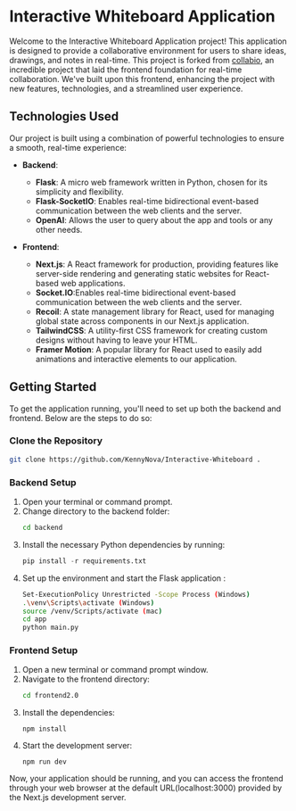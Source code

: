 # Interactive Whiteboard Application

Welcome to the Interactive Whiteboard Application project! This application is designed to provide a collaborative environment for users to share ideas, drawings, and notes in real-time. This project is forked from [collabio](https://github.com/kriziu/collabio), an incredible project that laid the frontend foundation for real-time collaboration. We've built upon this frontend, enhancing the project with new features, technologies, and a streamlined user experience.

## Technologies Used

Our project is built using a combination of powerful technologies to ensure a smooth, real-time experience:

- **Backend**:
  - **Flask**: A micro web framework written in Python, chosen for its simplicity and flexibility.
  - **Flask-SocketIO**: Enables real-time bidirectional event-based communication between the web clients and the server.
  - **OpenAI**: Allows the user to query about the app and tools or any other needs.
  
- **Frontend**:
  - **Next.js**: A React framework for production, providing features like server-side rendering and generating static websites for React-based web applications.
  - **Socket.IO**:Enables real-time bidirectional event-based communication between the web clients and the server.
  - **Recoil**: A state management library for React, used for managing global state across components in our Next.js application.
  - **TailwindCSS**: A utility-first CSS framework for creating custom designs without having to leave your HTML.
  - **Framer Motion**: A popular library for React used to easily add animations and interactive elements to our application.

## Getting Started

To get the application running, you'll need to set up both the backend and frontend. Below are the steps to do so:

### Clone the Repository

```bash
git clone https://github.com/KennyNova/Interactive-Whiteboard .
```

### Backend Setup

1. Open your terminal or command prompt.
2. Change directory to the backend folder:
   ```bash
   cd backend
3. Install the necessary Python dependencies by running:
    ```py
    pip install -r requirements.txt
    ```
4. Set up the environment and start the Flask application :
    ```bash
    Set-ExecutionPolicy Unrestricted -Scope Process (Windows)
    .\venv\Scripts\activate (Windows)
    source /venv/Scripts/activate (mac)
    cd app
    python main.py
    ```
### Frontend Setup
1. Open a new terminal or command prompt window.
2. Navigate to the frontend directory:
    ```bash
    cd frontend2.0
    ```
3. Install the dependencies:
    ```
    npm install
    ```
4. Start the development server:
    ```
    npm run dev
    ```
Now, your application should be running, and you can access the frontend through your web browser at the default URL(localhost:3000) provided by the Next.js development server.
